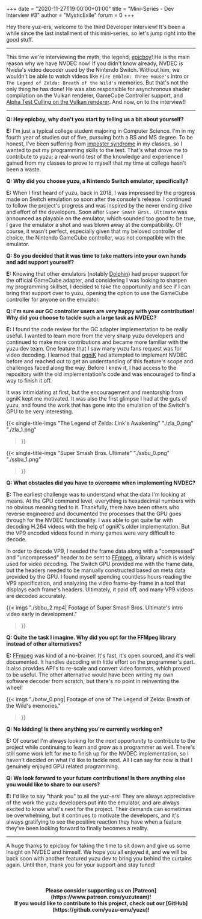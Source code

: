 +++
date = "2020-11-27T19:00:00+01:00"
title = "Mini-Series - Dev Interview #3"
author = "MysticExile" 
forum = 0 
+++

Hey there yuz-ers, welcome to the third Developer Interview! It's been a while since the last installment of this mini-series, so let's jump right into the good stuff.
<!--more-->
***
This time we're interviewing the myth, the legend, [epicboy](https://github.com/ameerj)! He is the main reason why we have NVDEC now!
If you didn't know already, NVDEC is Nvidia's video decoder used by the Nintendo Switch. Without him, we wouldn't be able to watch videos like `Fire Emblem: Three House's` intro or `The Legend of Zelda: Breath of the Wild's` memories.
But that's not the only thing he has done! 
He was also responsible for asynchronous shader compilation on the Vulkan renderer, GameCube Controller support, and [Alpha Test Culling on the Vulkan renderer](https://github.com/yuzu-emu/yuzu/pull/4946).
And now, on to the interview!!
***

**Q: Hey epicboy, why don't you start by telling us a bit about yourself?**

**E:** I'm just a typical college student majoring in Computer Science. I'm in my fourth year of studies out of five, pursuing both a BS and MS degree. 
To be honest, I've been suffering from [imposter syndrome](https://en.wikipedia.org/wiki/Impostor_syndrome) in my classes, so I wanted to put my programming skills to the test. 
That's what drove me to contribute to yuzu; a real-world test of the knowledge and experience I gained from my classes to prove to myself that my time at college hasn't been a waste.

**Q: Why did you choose yuzu, a Nintendo Switch emulator, specifically?**

**E:** When I first heard of yuzu, back in 2018, I was impressed by the progress made on Switch emulation so soon after the console's release. 
I continued to follow the project's progress and was inspired by the never ending drive and effort of the developers. 
Soon after `Super Smash Bros. Ultimate` was announced as playable on the emulator, which sounded too good to be true, I gave the emulator a shot and was blown away at the compatibility. 
Of course, it wasn't perfect, especially given that my beloved controller of choice, the Nintendo GameCube controller, was not compatible with the emulator. 

**Q: So you decided that it was time to take matters into your own hands and add support yourself?**

**E:** Knowing that other emulators (notably [Dolphin](https://dolphin-emu.org/)) had proper support for the official GameCube adapter, 
and considering I was looking to sharpen my programming skillset, 
I decided to take the opportunity and see if I can bring that support over to yuzu, opening the option to use the GameCube controller for anyone on the emulator.

**Q: I'm sure our GC controller users are very happy with your contribution! Why did you choose to tackle such a large task as NVDEC?**

**E:** I found the code review for the GC adapter implementation to be really useful. 
I wanted to learn more from the very sharp yuzu developers and continued to make more contributions and became more familiar with the yuzu dev team. 
One feature that I saw many yuzu fans request was for video decoding. 
I learned that [ogniK](https://github.com/ogniK5377) had attempted to implement NVDEC before and reached out to get an understanding of this feature's scope and challenges faced along the way. 
Before I knew it, I had access to the repository with the old implementation's code and was encouraged to find a way to finish it off.

It was intimidating at first, but the encouragement and mentorship from ogniK kept me motivated. 
It was also the first glimpse I had at the guts of yuzu, and found the work that has gone into the emulation of the Switch's GPU to be very interesting.

{{< single-title-imgs
    "The Legend of Zelda: Link's Awakening"
    "./zla_0.png"
    "./zla_1.png" 
>}}

{{< single-title-imgs
    "Super Smash Bros. Ultimate"
    "./ssbu_0.png"
    "./ssbu_1.png" 
>}}

**Q: What obstacles did you have to overcome when implementing NVDEC?**

**E:** The earliest challenge was to understand what the data I'm looking at means. At the GPU command level, everything is hexadecimal numbers with no obvious meaning tied to it. 
Thankfully, there have been others who reverse engineered and documented the processes that the GPU goes through for the NVDEC functionality. 
I was able to get quite far with decoding H.264 videos with the help of ogniK's older implementation. But the VP9 encoded videos found in many games were very difficult to decode. 

In order to decode VP9, I needed the frame data along with a "compressed" and "uncompressed" header to be sent to [FFmpeg](https://ffmpeg.org/), a library which is widely used for video decoding. 
The Switch GPU provided me with the frame data, but the headers needed to be manually constructed based on meta data provided by the GPU. 
I found myself spending countless hours reading the VP9 specification, and analyzing the video frame-by-frame in a tool that displays each frame's headers. Ultimately, it paid off, and many VP9 videos are decoded accurately.

{{< imgs
    "./sbbu_2.mp4| Footage of Super Smash Bros. Ultimate's intro video early in development."
  >}}

**Q: Quite the task I imagine. Why did you opt for the FFMpeg library instead of other alternatives?**

**E:** [FFmpeg](https://ffmpeg.org/) was kind of a no-brainer. It's fast, it's open sourced, and it's well documented. It handles decoding with little effort on the programmer's part. 
It also provides API's to re-scale and convert video formats, which proved to be useful. 
The other alternative would have been writing my own software decoder from scratch, but there's no point in reinventing the wheel!

{{< imgs
    "./botw_0.png| Footage of one of The Legend of Zelda: Breath of the Wild's memories."
  >}}

**Q: No kidding! Is there anything you're currently working on?**

**E:** Of course! I'm always looking for the next opportunity to contribute to the project while continuing to learn and grow as a programmer as well. 
There's still some work left for me to finish up for the NVDEC implementation, so I haven't decided on what I'd like to tackle next. All I can say for now is that I genuinely enjoyed GPU related programming.

**Q: We look forward to your future contributions! Is there anything else you would like to share to our users?**

**E:** I'd like to say "thank you" to all the yuz-ers! They are always appreciative of the work the yuzu developers put into the emulator, and are always excited to know what's next for the project. 
Their demands can sometimes be overwhelming, but it continues to motivate the developers, and it's always gratifying to see the positive reaction they have when a feature they've been looking forward to finally becomes a reality.
***

A huge thanks to epicboy for taking the time to sit down and give us some insight on NVDEC and himself.
We hope you all enjoyed it, and we will be back soon with another featured yuzu dev to bring you behind the curtains again. Until then, thank you for your support and stay tuned!

&nbsp;
<h4 style="text-align:center;">
<b>Please consider supporting us on [Patreon](https://www.patreon.com/yuzuteam)!<br>
If you would like to contribute to this project, check out our [GitHub](https://github.com/yuzu-emu/yuzu)!</b>
</h4>